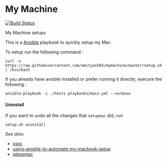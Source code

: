 # My Machine
[![Build Status](https://travis-ci.org/amityash83/mymachine.svg?branch=master)](https://travis-ci.org/amityash83/mymachine)


My Machine setups

This is a [Ansible](https://www.ansible.com/) playbook to quickly setup my Mac

To setup run the following command :
```
curl -s https://raw.githubusercontent.com/amityash83/mymachine/master/setup.sh | /bin/bash
```

If you already have ansible installed or prefer running it directly, execure the following :
```
ansible-playbook -i ./hosts playbooks/main.yml --verbose
```

#### Uninstall
If you want to undo all the changes that `setupmac` did, run 

```
setup.sh uninstall
```

*See also*:
  - [osxc](https://github.com/spencergibb/ansible-osx)
  - [using-ansible-to-automate-my-macbook-setup](https://daemonza.github.io/2017/03/06/using-ansible-to-automate-my-macbook-setup/
  )
  - [setupmac](https://github.com/daemonza/setupmac)
  
